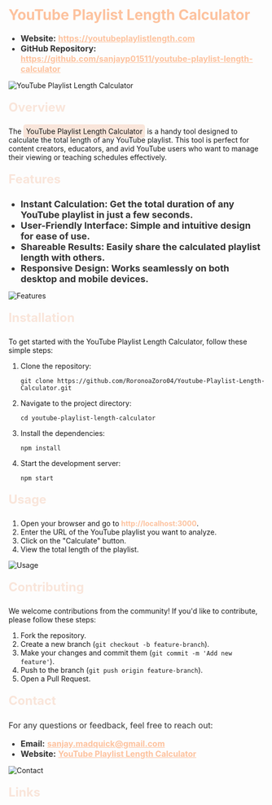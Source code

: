 <h1 style="color: #FDC29E;">YouTube Playlist Length Calculator</h1>
<ul>
  <li style="font-size: 16px; color: #333;"><strong>Website:</strong> <a href="https://youtubeplaylistlength.com" style="color: #FDC29E; font-weight: bold;">https://youtubeplaylistlength.com</a></li>
  <li style="font-size: 16px; color: #333;"><strong>GitHub Repository:</strong> <a href="https://github.com/sanjayp01511/youtube-playlist-length-calculator" style="color: #FDC29E; font-weight: bold;">https://github.com/sanjayp01511/youtube-playlist-length-calculator</a></li>
</ul>
<img src="https://youtubeplaylistlength.com/wp-content/uploads/elementor/thumbs/3-2-qqijeb618gm9844bos6zugsqf655jz7ospt17lf55c.png" alt="YouTube Playlist Length Calculator" style="max-width: 100%; height: auto;">

<p style="font-size: 24px; font-weight: bold; color: #F9E5DA; margin-top: 20px;">Overview</p>
<p>The <span style="background-color: #F9E5DA; padding: 5px; border-radius: 5px;">YouTube Playlist Length Calculator</span> is a handy tool designed to calculate the total length of any YouTube playlist. This tool is perfect for content creators, educators, and avid YouTube users who want to manage their viewing or teaching schedules effectively.</p>

<p style="font-size: 24px; font-weight: bold; color: #F9E5DA; margin-top: 20px;">Features</p>
<ul>
  <li style="font-size: 18px; font-weight: bold; color: #333;">Instant Calculation: Get the total duration of any YouTube playlist in just a few seconds.</li>
  <li style="font-size: 18px; font-weight: bold; color: #333;">User-Friendly Interface: Simple and intuitive design for ease of use.</li>
  <li style="font-size: 18px; font-weight: bold; color: #333;">Shareable Results: Easily share the calculated playlist length with others.</li>
  <li style="font-size: 18px; font-weight: bold; color: #333;">Responsive Design: Works seamlessly on both desktop and mobile devices.</li>
</ul>

<img src="https://youtubeplaylistlength.com/assets/features.png" alt="Features" style="max-width: 100%; height: auto;">

<p style="font-size: 24px; font-weight: bold; color: #F9E5DA; margin-top: 20px;">Installation</p>
<p>To get started with the YouTube Playlist Length Calculator, follow these simple steps:</p>
<ol>
  <li>Clone the repository:
    <pre><code>git clone https://github.com/RoronoaZoro04/Youtube-Playlist-Length-Calculator.git</code></pre>
  </li>
  <li>Navigate to the project directory:
    <pre><code>cd youtube-playlist-length-calculator</code></pre>
  </li>
  <li>Install the dependencies:
    <pre><code>npm install</code></pre>
  </li>
  <li>Start the development server:
    <pre><code>npm start</code></pre>
  </li>
</ol>

<p style="font-size: 24px; font-weight: bold; color: #F9E5DA; margin-top: 20px;">Usage</p>
<ol>
  <li>Open your browser and go to <span style="color: #FDC29E; font-weight: bold;">http://localhost:3000</span>.</li>
  <li>Enter the URL of the YouTube playlist you want to analyze.</li>
  <li>Click on the "Calculate" button.</li>
  <li>View the total length of the playlist.</li>
</ol>

<img src="https://youtubeplaylistlength.com/assets/usage.png" alt="Usage" style="max-width: 100%; height: auto;">

<p style="font-size: 24px; font-weight: bold; color: #F9E5DA; margin-top: 20px;">Contributing</p>
<p>We welcome contributions from the community! If you'd like to contribute, please follow these steps:</p>
<ol>
  <li>Fork the repository.</li>
  <li>Create a new branch (<code>git checkout -b feature-branch</code>).</li>
  <li>Make your changes and commit them (<code>git commit -m 'Add new feature'</code>).</li>
  <li>Push to the branch (<code>git push origin feature-branch</code>).</li>
  <li>Open a Pull Request.</li>
</ol>

<p style="font-size: 24px; font-weight: bold; color: #F9E5DA; margin-top: 20px;">Contact</p>
<p style="font-size: 16px; color: #333;">For any questions or feedback, feel free to reach out:</p>
<ul>
  <li style="font-size: 16px; color: #333;"><strong>Email:</strong> <a href="mailto:scyyther6118@gmail.com" style="color: #FDC29E; font-weight: bold;">sanjay.madquick@gmail.com</a></li>
  <li style="font-size: 16px; color: #333;"><strong>Website:</strong> <a href="https://youtubeplaylistlength.com" style="color: #FDC29E; font-weight: bold;">YouTube Playlist Length Calculator</a></li>
</ul>

<img src="https://youtubeplaylistlength.com/wp-content/uploads/elementor/thumbs/2-2-qqijdtb3mlxt3iu9l2h313az4ul6hq8se9et3c5mfk.png" alt="Contact" style="max-width: 100%; height: auto;">

<p style="font-size: 24px; font-weight: bold; color: #F9E5DA; margin-top: 20px;">Links</p>

